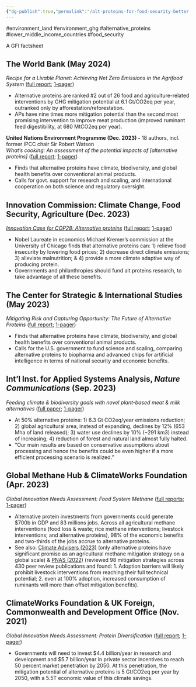 ```yaml
---
{"dg-publish":true,"permalink":"/alt-proteins-for-food-security-better-environment-and-land/","created":"2025-01-22T15:42:26.199+00:00","updated":"2025-09-28T23:42:26.757+01:00"}
---
```


#environment_land #environment_ghg #alternative_proteins #lower_middle_income_countries #food_security 

A GFI factsheet
## The World Bank (May 2024)
*Recipe for a Livable Planet: Achieving Net Zero Emissions in the Agrifood System* ([full report](https://openknowledge.worldbank.org/entities/publication/406c71a3-c13f-49cd-8f3f-a071715858fb); [1-pager](https://gfi.org/wp-content/uploads/2024/05/World-Bank-report-summary.pdf))

* Alternative proteins are ranked \#2 out of 26 food and agriculture-related interventions by GHG mitigation potential at 6.1 Gt/CO2eq per year, outranked only by afforestation/reforestation.  
* APs have nine times more mitigation potential than the second most promising intervention to improve meat production (improved ruminant feed digestibility, at 680 MtCO2eq per year).

**United Nations Environment Programme (Dec. 2023\) \-** 18 authors, incl. former IPCC chair Sir Robert Watson  
*What’s cooking: An assessment of the potential impacts of \[alternative proteins\]* ([full report](https://www.unep.org/resources/whats-cooking-assessment-potential-impacts-selected-novel-alternatives-conventional); [1-pager](http://gfi.org/unep)) 

* Finds that alternative proteins have climate, biodiversity, and global health benefits over conventional animal products.  
* Calls for govt. support for research and scaling, and international cooperation on both science and regulatory oversight.

## **Innovation Commission: Climate Change, Food Security, Agriculture (Dec. 2023\)**  
[*Innovation Case for COP28: Alternative proteins*](https://innovationcommission.uchicago.edu/research_briefs/alternative-proteins/) ([full report](https://innovationcommission.uchicago.edu/wp-content/uploads/2023/11/Alternative-Proteins.pdf); [1-pager](https://docs.google.com/document/d/1hrvJ05zFAJsCe19t5yPyX2bIefBKBimGxpaM-UoAJqg/edit))

* Nobel Laureate in economics Michael Kremer’s commission at the University of Chicago finds that alternative proteins can: 1\) relieve food insecurity by lowering food prices; 2\) decrease direct climate emissions; 3\) alleviate malnutrition; & 4\) provide a more climate adaptive way of producing protein.  
* Governments and philanthropies should fund alt proteins research, to take advantage of all these benefits. 

## **The Center for Strategic & International Studies (May 2023\)**   
*Mitigating Risk and Capturing Opportunity: The Future of Alternative Proteins* ([full report](https://www.csis.org/analysis/mitigating-risk-and-capturing-opportunity-future-alternative-proteins); [1-pager](https://docs.google.com/document/d/1go7p0-5cj8bcoHqiSWuyK2HYr3HQIeKDXSa7qyNKuiE/edit))

* Finds that alternative proteins have climate, biodiversity, and global health benefits over conventional animal products.  
* Calls for the U.S. government to fund science and scaling, comparing alternative proteins to biopharma and advanced chips for artificial intelligence in terms of national security and economic benefits. 

## **Int’l Inst. for Applied Systems Analysis, *Nature Communications* (Sep. 2023\)**   
*Feeding climate & biodiversity goals with novel plant-based meat & milk alternatives* ([full paper](https://www.nature.com/articles/s41467-023-40899-2); [1-pager](http://gfi.org/naturecommunications))

* At 50% alternative proteins: 1\) 6.3 Gt CO2eq/year emissions reduction; 2\) global agricultural area, instead of expanding, declines by 12% (653 Mha of land released); 3\) water use declines by 10% (−291 km3) instead of increasing; 4\) reduction of forest and natural land almost fully halted.  
* “Our main results are based on conservative assumptions about processing and hence the benefits could be even higher if a more efficient processing scenario is realized.”

## **Global Methane Hub & ClimateWorks Foundation (Apr. 2023\)**  
*Global Innovation Needs Assessment: Food System Methane* ([full reports](https://www.climateworks.org/ginas-methane/); [1-pager](https://gfi.org/wp-content/uploads/2023/01/EXE23002-CWF_GMH_-Food-System-Methane-GINA_FINAL.pdf))

* Alternative protein investments from governments could generate $700b in GDP and 83 millions jobs. Across all agricultural methane interventions (food loss & waste; rice methane interventions; livestock interventions; and alternative proteins), 98% of the economic benefits and two-thirds of the jobs accrue to alternative proteins.  
* See also: [Climate Advisers (2023)](https://www.climateadvisers.org/wp-content/uploads/2023/08/Climate-Advisers-Decoupling-Methane-Emissions-from-Meat-with-Alternative-Proteins-2023.pdf) (only alternative proteins have significant promise as an agricultural methane mitigation strategy on a global scale) & [PNAS (2022)](https://www.pnas.org/doi/10.1073/pnas.2111294119) (reviewed 98 mitigation strategies across 430 peer review publications and found: 1\. Adoption barriers will likely prohibit livestock interventions from reaching their full technical potential; 2\. even at 100% adoption, increased consumption of ruminants will more than offset mitigation benefits).

## **ClimateWorks Foundation & UK Foreign, Commonwealth and Development Office (Nov. 2021\)**  
*Global Innovation Needs Assessment: Protein Diversification* ([full report](https://www.climateworks.org/wp-content/uploads/2021/11/GINAs-Protein-Diversity.pdf); [1-pager](https://gfi.org/wp-content/uploads/2024/02/Global-Innovation-Needs-Assessment-Summary.pdf))

* Governments will need to invest $4.4 billion/year in research and development and $5.7 billion/year in private sector incentives to reach 50 percent market penetration by 2050\. At this penetration, the mitigation potential of alternative proteins is 5 Gt/CO2eq per year by 2050, with a 5.5T economic value of this climate savings.